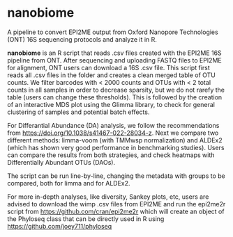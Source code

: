 # nanobiome
A pipeline to convert EPI2ME output from Oxford Nanopore Technologies (ONT) 16S sequencing protocols and analyze it in R.

**nanobiome** is an R script that reads .csv files created with the EPI2ME 16S pipeline from ONT.
After sequencing and uploading FASTQ files to EPI2ME for alignment, ONT users can download a 16S .csv file. This script first reads all .csv files in the folder and creates a clean merged table of OTU counts. We filter barcodes with < 2000 counts and OTUs with < 2 total counts in all samples in order to decrease sparsity, but we do not rarefy the table (users can change these thresholds). This is followed by the creation of an interactive MDS plot using the Glimma library, to check for general clustering of samples and potential batch effects.

For Differantial Abundance (DA) analysis, we follow the recommendations from https://doi.org/10.1038/s41467-022-28034-z.
Next we compare two different methods: limma-voom (with TMMwsp normalization) and ALDEx2 (which has shown very good performance in benchmarking studies).
Users can compare the results from both strategies, and check heatmaps with Differentially Abundant OTUs (DAOs).

The script can be run line-by-line, changing the metadata with groups to be compared, both for limma and for ALDEx2.

For more in-depth analyses, like diversity, Sankey plots, etc, users are advised to download the wimp .csv files from EPI2ME and run the epi2me2r script from https://github.com/cran/epi2me2r which will create an object of the Phyloseq class that can be directly used in R using https://github.com/joey711/phyloseq
